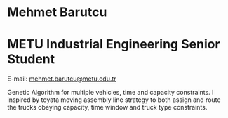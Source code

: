 # Mehmet Barutcu
# METU Industrial Engineering Senior Student


E-mail: mehmet.barutcu@metu.edu.tr

Genetic Algorithm for multiple vehicles, time and capacity constraints. I inspired by toyata moving assembly line strategy to both assign and route
the trucks obeying capacity, time window and truck type constraints.

